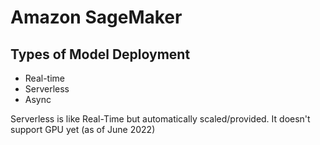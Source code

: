 
# Amazon SageMaker

## Types of Model Deployment

- Real-time
- Serverless
- Async

Serverless is like Real-Time but automatically scaled/provided. It doesn't support GPU yet (as of June 2022)
